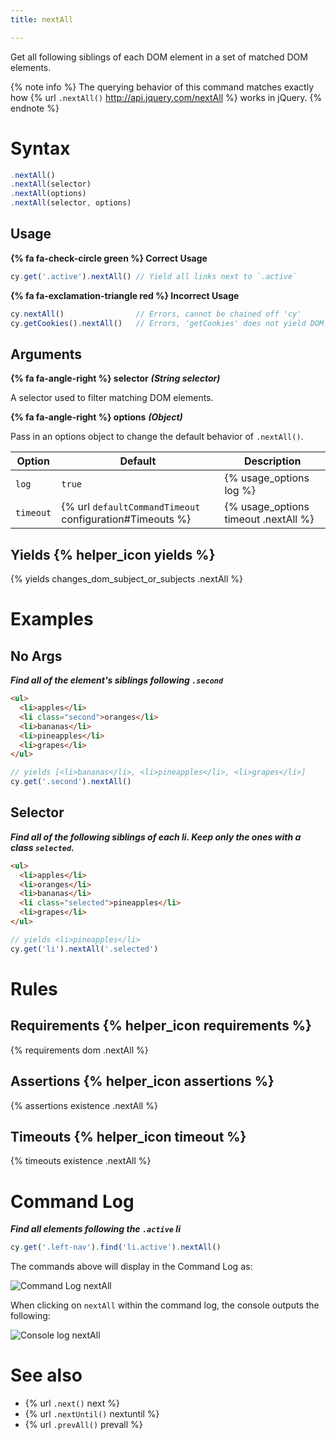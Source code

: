 ```yaml
---
title: nextAll

---
```


Get all following siblings of each DOM element in a set of matched DOM elements.

{% note info %}
The querying behavior of this command matches exactly how {% url `.nextAll()` http://api.jquery.com/nextAll %} works in jQuery.
{% endnote %}

# Syntax

```javascript
.nextAll()
.nextAll(selector)
.nextAll(options)
.nextAll(selector, options)
```

## Usage

**{% fa fa-check-circle green %} Correct Usage**

```javascript
cy.get('.active').nextAll() // Yield all links next to `.active`
```

**{% fa fa-exclamation-triangle red %} Incorrect Usage**

```javascript
cy.nextAll()                // Errors, cannot be chained off 'cy'
cy.getCookies().nextAll()   // Errors, 'getCookies' does not yield DOM element
```

## Arguments

**{% fa fa-angle-right %} selector**  ***(String selector)***

A selector used to filter matching DOM elements.

**{% fa fa-angle-right %} options**  ***(Object)***

Pass in an options object to change the default behavior of `.nextAll()`.

Option | Default | Description
--- | --- | ---
`log` | `true` | {% usage_options log %}
`timeout` | {% url `defaultCommandTimeout` configuration#Timeouts %} | {% usage_options timeout .nextAll %}

## Yields {% helper_icon yields %}

{% yields changes_dom_subject_or_subjects .nextAll %}

# Examples

## No Args

***Find all of the element's siblings following `.second`***

```html
<ul>
  <li>apples</li>
  <li class="second">oranges</li>
  <li>bananas</li>
  <li>pineapples</li>
  <li>grapes</li>
</ul>
```

```javascript
// yields [<li>bananas</li>, <li>pineapples</li>, <li>grapes</li>]
cy.get('.second').nextAll()
```

## Selector

***Find all of the following siblings of each li. Keep only the ones with a class `selected`.***

```html
<ul>
  <li>apples</li>
  <li>oranges</li>
  <li>bananas</li>
  <li class="selected">pineapples</li>
  <li>grapes</li>
</ul>
```

```javascript
// yields <li>pineapples</li>
cy.get('li').nextAll('.selected')
```

# Rules

## Requirements {% helper_icon requirements %}

{% requirements dom .nextAll %}

## Assertions {% helper_icon assertions %}

{% assertions existence .nextAll %}

## Timeouts {% helper_icon timeout %}

{% timeouts existence .nextAll %}

# Command Log

***Find all elements following the `.active` li***

```javascript
cy.get('.left-nav').find('li.active').nextAll()
```

The commands above will display in the Command Log as:

![Command Log nextAll](/img/api/nextall/next-all-traversal-command-for-the-dom.png)

When clicking on `nextAll` within the command log, the console outputs the following:

![Console log nextAll](/img/api/nextall/all-next-elements-are-logged-in-console.png)

# See also

- {% url `.next()` next %}
- {% url `.nextUntil()` nextuntil %}
- {% url `.prevAll()` prevall %}
